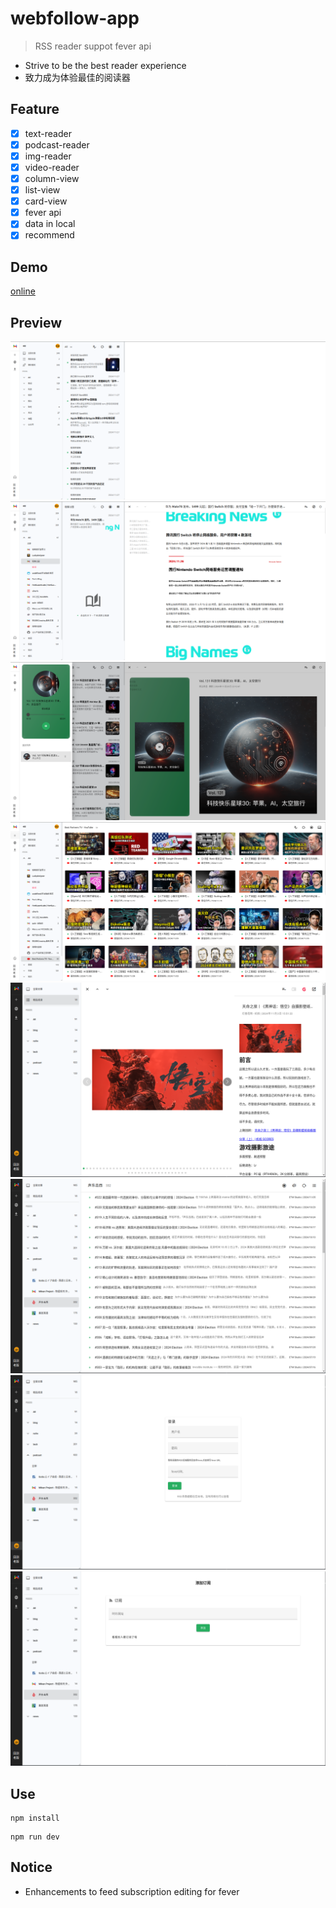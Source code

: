 # webfollow-app

> RSS reader suppot fever api

- Strive to be the best reader experience
- 致力成为体验最佳的阅读器

## Feature

- [x] text-reader
- [x] podcast-reader
- [x] img-reader
- [x] video-reader
- [x] column-view
- [x] list-view
- [x] card-view
- [x] fever api
- [x] data in local
- [x] recommend

## Demo

[online](https://webfollow.cc)

## Preview

![](./doc/col-view.png)
![](./doc/text-reader.png)
![](./doc/podcast-reader.png)
![](./doc/video-reader.png)
![](./doc/img-reader.png)
![](./doc/feed-items.png)
![](./doc/login.png)
![](./doc/feed-follow.png)

## Use

```
npm install
```

```
npm run dev
```

## Notice

- Enhancements to feed subscription editing for fever
